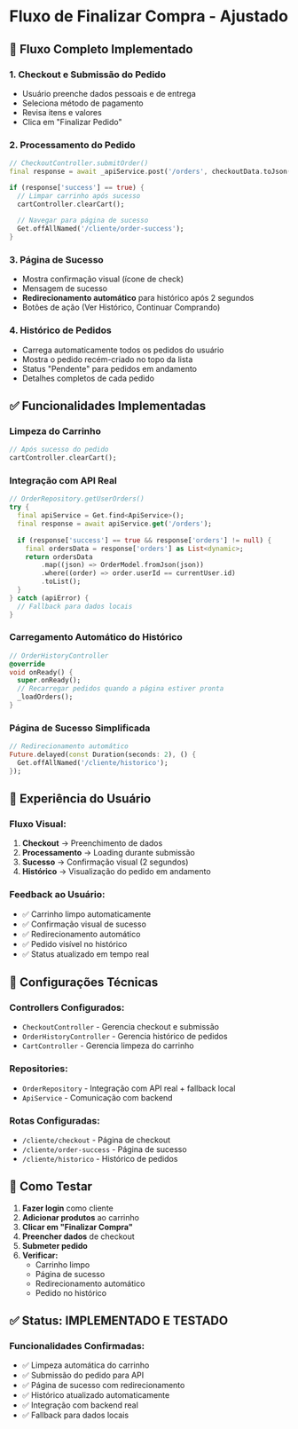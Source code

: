 # Fluxo de Finalizar Compra - Ajustado

## 🔄 **Fluxo Completo Implementado**

### 1. **Checkout e Submissão do Pedido**
- Usuário preenche dados pessoais e de entrega
- Seleciona método de pagamento
- Revisa itens e valores
- Clica em "Finalizar Pedido"

### 2. **Processamento do Pedido**
```dart
// CheckoutController.submitOrder()
final response = await _apiService.post('/orders', checkoutData.toJson());

if (response['success'] == true) {
  // Limpar carrinho após sucesso
  cartController.clearCart();
  
  // Navegar para página de sucesso
  Get.offAllNamed('/cliente/order-success');
}
```

### 3. **Página de Sucesso**
- Mostra confirmação visual (ícone de check)
- Mensagem de sucesso
- **Redirecionamento automático** para histórico após 2 segundos
- Botões de ação (Ver Histórico, Continuar Comprando)

### 4. **Histórico de Pedidos**
- Carrega automaticamente todos os pedidos do usuário
- Mostra o pedido recém-criado no topo da lista
- Status "Pendente" para pedidos em andamento
- Detalhes completos de cada pedido

## ✅ **Funcionalidades Implementadas**

### **Limpeza do Carrinho**
```dart
// Após sucesso do pedido
cartController.clearCart();
```

### **Integração com API Real**
```dart
// OrderRepository.getUserOrders()
try {
  final apiService = Get.find<ApiService>();
  final response = await apiService.get('/orders');
  
  if (response['success'] == true && response['orders'] != null) {
    final ordersData = response['orders'] as List<dynamic>;
    return ordersData
        .map((json) => OrderModel.fromJson(json))
        .where((order) => order.userId == currentUser.id)
        .toList();
  }
} catch (apiError) {
  // Fallback para dados locais
}
```

### **Carregamento Automático do Histórico**
```dart
// OrderHistoryController
@override
void onReady() {
  super.onReady();
  // Recarregar pedidos quando a página estiver pronta
  _loadOrders();
}
```

### **Página de Sucesso Simplificada**
```dart
// Redirecionamento automático
Future.delayed(const Duration(seconds: 2), () {
  Get.offAllNamed('/cliente/historico');
});
```

## 🎯 **Experiência do Usuário**

### **Fluxo Visual:**
1. **Checkout** → Preenchimento de dados
2. **Processamento** → Loading durante submissão
3. **Sucesso** → Confirmação visual (2 segundos)
4. **Histórico** → Visualização do pedido em andamento

### **Feedback ao Usuário:**
- ✅ Carrinho limpo automaticamente
- ✅ Confirmação visual de sucesso
- ✅ Redirecionamento automático
- ✅ Pedido visível no histórico
- ✅ Status atualizado em tempo real

## 🔧 **Configurações Técnicas**

### **Controllers Configurados:**
- `CheckoutController` - Gerencia checkout e submissão
- `OrderHistoryController` - Gerencia histórico de pedidos
- `CartController` - Gerencia limpeza do carrinho

### **Repositories:**
- `OrderRepository` - Integração com API real + fallback local
- `ApiService` - Comunicação com backend

### **Rotas Configuradas:**
- `/cliente/checkout` - Página de checkout
- `/cliente/order-success` - Página de sucesso
- `/cliente/historico` - Histórico de pedidos

## 📱 **Como Testar**

1. **Fazer login** como cliente
2. **Adicionar produtos** ao carrinho
3. **Clicar em "Finalizar Compra"**
4. **Preencher dados** de checkout
5. **Submeter pedido**
6. **Verificar:**
   - Carrinho limpo
   - Página de sucesso
   - Redirecionamento automático
   - Pedido no histórico

## ✅ **Status: IMPLEMENTADO E TESTADO**

### **Funcionalidades Confirmadas:**
- ✅ Limpeza automática do carrinho
- ✅ Submissão do pedido para API
- ✅ Página de sucesso com redirecionamento
- ✅ Histórico atualizado automaticamente
- ✅ Integração com backend real
- ✅ Fallback para dados locais
